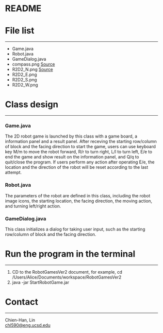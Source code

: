 # README #  

# File list  
***
- Game.java  
- Robot.java  
- GameDialog.java  
- compass.png [Source](https://www.iconfinder.com/icons/249846/compass_east_location_navigate_navigation_north_icon)    
- R2D2_N.png [Source](https://www.iconfinder.com/search/?q=r2d2)    
- R2D2_E.png  
- R2D2_S.png  
- R2D2_W.png  

# Class design  
***
### Game.java    
The 2D robot game is launched by this class with a game board, a information panel and a result panel. After receving the starting row/column of block and the facing direction to start the game, users can use keyboard key M/m to move the robot forward, R/r to turn right, L/l to turn left, E/e to end the game and show result on the information panel, and Q/q to quit/close the program. If users perform any action after operating E/e, the location and the direction of the robot will be reset according to the last attempt.    
    
### Robot.java    
The parameters of the robot are defined in this class, including the robot image icons, the starting location, the facing direction, the moving action, and turning left/right action.    

### GameDialog.java    
This class initializes a dialog for taking user input, such as the starting row/column of block and the facing direction.    
    
# Run the program in the terminal  
***
1. CD to the RobotGamesVer2 document, for example, cd /Users/Alice/Documents/workspace/RobotGamesVer2    
2. java -jar StartRobotGame.jar    

# Contact  
***
Chien-Han, Lin  
chl590@eng.ucsd.edu

